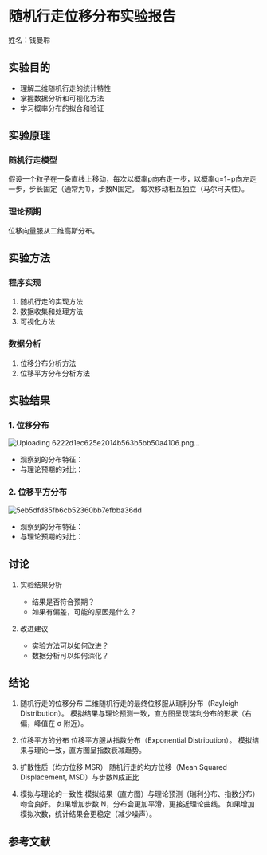 # 随机行走位移分布实验报告

姓名：钱曼聆

## 实验目的
- 理解二维随机行走的统计特性
- 掌握数据分析和可视化方法
- 学习概率分布的拟合和验证

## 实验原理
### 随机行走模型
假设一个粒子在一条直线上移动，每次以概率p向右走一步，以概率q=1−p向左走一步，步长固定（通常为1），步数N固定。
每次移动相互独立（马尔可夫性）。

### 理论预期
位移向量服从二维高斯分布。

## 实验方法
### 程序实现
1. 随机行走的实现方法
2. 数据收集和处理方法
3. 可视化方法

### 数据分析
1. 位移分布分析方法
2. 位移平方分布分析方法

## 实验结果
### 1. 位移分布
![Uploading 6222d1ec625e2014b563b5bb50a4106.png…]()

- 观察到的分布特征：
- 与理论预期的对比：

### 2. 位移平方分布
![5eb5dfd85fb6cb52360bb7efbba36dd](https://github.com/user-attachments/assets/167bbecf-b422-480b-b2f9-0c5eec79ced2)

- 观察到的分布特征：
- 与理论预期的对比：

## 讨论
1. 实验结果分析
   - 结果是否符合预期？
   - 如果有偏差，可能的原因是什么？

2. 改进建议
   - 实验方法可以如何改进？
   - 数据分析可以如何深化？

## 结论
1. 随机行走的位移分布
二维随机行走的最终位移服从瑞利分布（Rayleigh Distribution）。
模拟结果与理论预测一致，直方图呈现瑞利分布的形状（右偏，峰值在 σ 附近）。

2. 位移平方的分布
位移平方服从指数分布（Exponential Distribution）。
模拟结果与理论一致，直方图呈指数衰减趋势。

3. 扩散性质（均方位移 MSR）
随机行走的均方位移（Mean Squared Displacement, MSD）与步数N成正比

4. 模拟与理论的一致性
模拟结果（直方图）与理论预测（瑞利分布、指数分布）吻合良好。
如果增加步数 N，分布会更加平滑，更接近理论曲线。
如果增加模拟次数，统计结果会更稳定（减少噪声）。

## 参考文献
